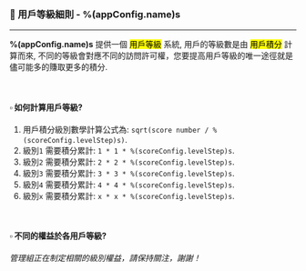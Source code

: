 ### :orange_book: 用戶等級細則 - %(appConfig.name)s
---
**%(appConfig.name)s** 提供一個 <mark>用戶等級</mark> 系統, 用戶的等級數是由 <mark>用戶積分</mark> 計算而來, 不同的等級會對應不同的訪問許可權，您要提高用戶等級的唯一途徑就是儘可能多的賺取更多的積分.

&emsp;

#### :white_small_square: 如何計算用戶等級?
1. 用戶積分級別數學計算公式為: `sqrt(score number / %(scoreConfig.levelStep)s)`.
1. 級別`1` 需要積分累計: `1 * 1 * %(scoreConfig.levelStep)s`.
1. 級別`2` 需要積分累計: `2 * 2 * %(scoreConfig.levelStep)s`.
1. 級別`3` 需要積分累計: `3 * 3 * %(scoreConfig.levelStep)s`.
1. 級別`4` 需要積分累計: `4 * 4 * %(scoreConfig.levelStep)s`.
1. 級別`x` 需要積分累計: `x * x * %(scoreConfig.levelStep)s`.

&emsp;

#### :white_small_square: 不同的權益於各用戶等級?
_管理組正在制定相關的級別權益，請保持關注，謝謝！_
